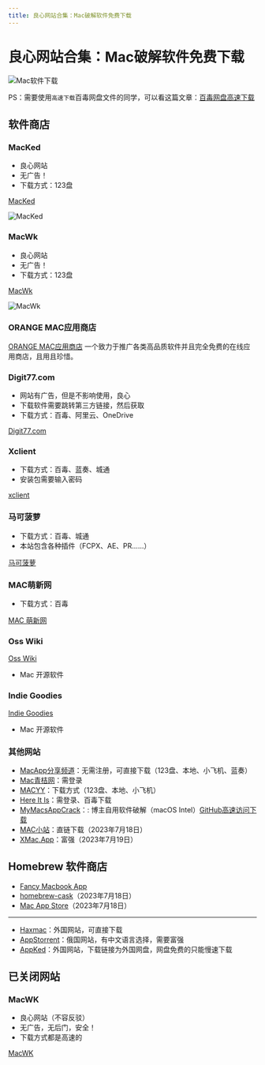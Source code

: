 ```yaml
---
title: 良心网站合集：Mac破解软件免费下载
---
```


# 良心网站合集：Mac破解软件免费下载

![Mac软件下载](https://usacdn.wangdu.site/file/blog-cdn/WP-CDN-02/2023/202302031509800.webp)

PS：需要使用`高速下载`百毒网盘文件的同学，可以看这篇文章：[百毒网盘高速下载](https://www.wangdu.site/software/948.html)

## 软件商店

### MacKed

- 良心网站
- 无广告！
- 下载方式：123盘

[MacKed](https://macked.app/)

![MacKed](https://usacdn.wangdu.site/file/blog-cdn/WP-CDN-02/2023/202312091855148.webp)

### MacWk

- 良心网站
- 无广告！
- 下载方式：123盘

[MacWk](https://macwk.cn/)

![MacWk](https://usacdn.wangdu.site/file/blog-cdn/WP-CDN-02/2023/202312071107857.webp)

### ORANGE MAC应用商店

 [ORANGE MAC应用商店](https://onemac.app/) 一个致力于推广各类高品质软件并且完全免费的在线应用商店，且用且珍惜。

### Digit77.com

- 网站有广告，但是不影响使用，良心
- 下载软件需要跳转第三方链接，然后获取
- 下载方式：百毒、阿里云、OneDrive

[Digit77.com](https://www.digit77.com/#)

### Xclient

- 下载方式：百毒、蓝奏、城通
- 安装包需要输入密码

[xclient](https://xclient.info/)

### 马可菠萝

- 下载方式：百毒、城通
- 本站包含各种插件（FCPX、AE、PR......）

[马可菠萝](https://www.macbl.com/)

### MAC萌新网

- 下载方式：百毒

[MAC 萌新网](https://www.macxin.com/)

### Oss Wiki

[Oss Wiki](https://www.oss.wiki/)

- Mac 开源软件

### Indie Goodies

[Indie Goodies](https://indiegoodies.com/awesome-open-source-mac-apps)

- Mac 开源软件

### 其他网站

- [MacApp分享频道](https://macapp.org.cn/)：无需注册，可直接下载（123盘、本地、小飞机、蓝奏）
- [Mac青桔网](https://www.macqj.com/)：需登录
- [MACYY](https://www.macyy.cn/)：下载方式（123盘、本地、小飞机）
- [Here It Is](https://www.hereitis.cn/)：需登录、百毒下载
- [MyMacsAppCrack](https://github.com/QiuChenlyOpenSource/MyMacsAppCrack)：: 博主自用软件破解（macOS Intel）[GitHub高速访问下载](https://www.wangdu.site/course/437.html)
- [MAC小站](https://macxz.top/)：直链下载（2023年7月18日）
- [XMac.App](https://xmac.app/)：富强（2023年7月19日）

## Homebrew 软件商店

- [Fancy Macbook App](https://fancymacbook.app/)
- [homebrew-cask](https://formulae.brew.sh/cask/)（2023年7月18日）
- [Mac App Store](https://macappstore.org/)（2023年7月18日）

---

- [Haxmac](https://haxmac.cc/)：外国网站，可直接下载
- [AppStorrent](https://appstorrent.ru/)：俄国网站，有中文语言选择，需要富强
- [AppKed](https://www.macbed.com/)：外国网站，下载链接为外国网盘，网盘免费的只能慢速下载

## 已关闭网站

### MacWK

- 良心网站（不容反驳）
- 无广告，无后门，安全！
- 下载方式都是高速的

[MacWK](https://www.macwk.com/)
